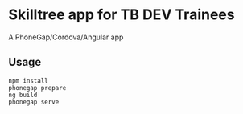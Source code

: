 # Skilltree app for TB DEV Trainees

A PhoneGap/Cordova/Angular app

## Usage

    npm install
    phonegap prepare
    ng build
    phonegap serve
